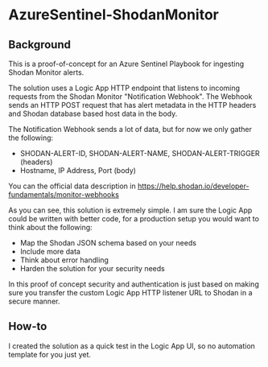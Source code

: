 # AzureSentinel-ShodanMonitor

## Background

This is a proof-of-concept for an Azure Sentinel Playbook for ingesting Shodan Monitor alerts.

The solution uses a Logic App HTTP endpoint that listens to incoming requests from the Shodan Monitor "Notification Webhook". The Webhook sends an HTTP POST request that has alert metadata in the HTTP headers and Shodan database based host data in the body.

The Notification Webhook sends a lot of data, but for now we only gather the following:
* SHODAN-ALERT-ID, SHODAN-ALERT-NAME, SHODAN-ALERT-TRIGGER (headers)
* Hostname, IP Address, Port (body)

You can the official data description in https://help.shodan.io/developer-fundamentals/monitor-webhooks

As you can see, this solution is extremely simple. I am sure the Logic App could be written with better code, for a production setup you would want to think about the following:
* Map the Shodan JSON schema based on your needs
* Include more data 
* Think about error handling
* Harden the solution for your security needs

In this proof of concept security and authentication is just based on making sure you transfer the custom Logic App HTTP listener URL to Shodan in a secure manner.

## How-to

I created the solution as a quick test in the Logic App UI, so no automation template for you just yet.





